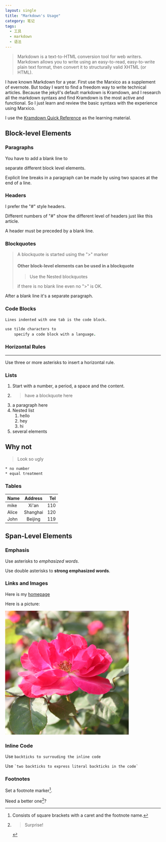 ```yaml
---
layout: single
title: "Markdown's Usage"
category: 笔记
tags:
  - 工具
  - markdown
  - 语法
---
```


> Markdown is a text-to-HTML conversion tool for web writers. Markdown allows you to write using an easy-to-read, easy-to-write plain text format, then convert it to structurally valid XHTML (or HTML).

I have known Markdown for a year. First use the Marxico as a supplement of evernote. But today I want to find a freedom way to write technical articles. Because the jekyll's default markdown is Kramdown, and I research all the markdown syntaxs and find Kramdown is the most active and functional. So I just learn and review the basic syntaxs with the experience using Marxico.

I use the [Kramdown Quick Reference] as the learning material.

[kramdown Quick Reference]: http://kramdown.gettalong.org/quickref.html


## Block-level Elements

### Paragraphs
You have to add a blank line to

separate different block level elements.

Explicit line breaks in a paragraph can be
made by using two spaces at the end of a line.

### Headers

I prefer the "#" style headers.

Different numbers of "#" show the different level of headers just like this article.

A header must be preceded by a blank line.

### Blockquotes


> A blockquote is started using the ">" marker
>
> #### Other block-level elements can be used in a blockquote
>
> > Use the Nested blockquotes
>
> if there is no blank line
even no ">" is OK.

After a blank line it's a separate paragraph.

### Code Blocks

    Lines indented with one tab is the code block.

~~~ ruby
use tilde characters to
    specify a code block with a language.
~~~

### Horizontal Rules

***

Use three or more asterisks to insert a horizontal rule.

### Lists

1. Start with a number, a period, a space and the content.
2. > have a blockquote here
3. a paragraph
here
4. Nested list
    1. hello
    2. hey
    3. hi
5. several elements

## Why not

> Look so ugly

    * no number
    * equal treatment

### Tables

| Name   | Address   | Tel   |
|:-----|:-------:|----:|
| mike | Xi'an   |110  |
| Alice| Shanghai|120  |
| John | Beijing |119  |

## Span-Level Elements

### Emphasis

Use asterisks to *emphasized words*.

Use double asterisks to **strong emphasized words**.

### Links and Images

Here is my [homepage]

[homepage]: http://anyinlover.github.io

Here is a picture:

![](\img\flower.jpg)

### Inline Code

Use `backticks to surrouding the inline code`

Use `` `two backticks to express literal backticks in the code` ``

### Footnotes

Set a footnote marker[^1].

[^1]: Consists of square brackets with a caret and the footnote name.

Need a better one[^2]?

[^2]: > Surprise!
